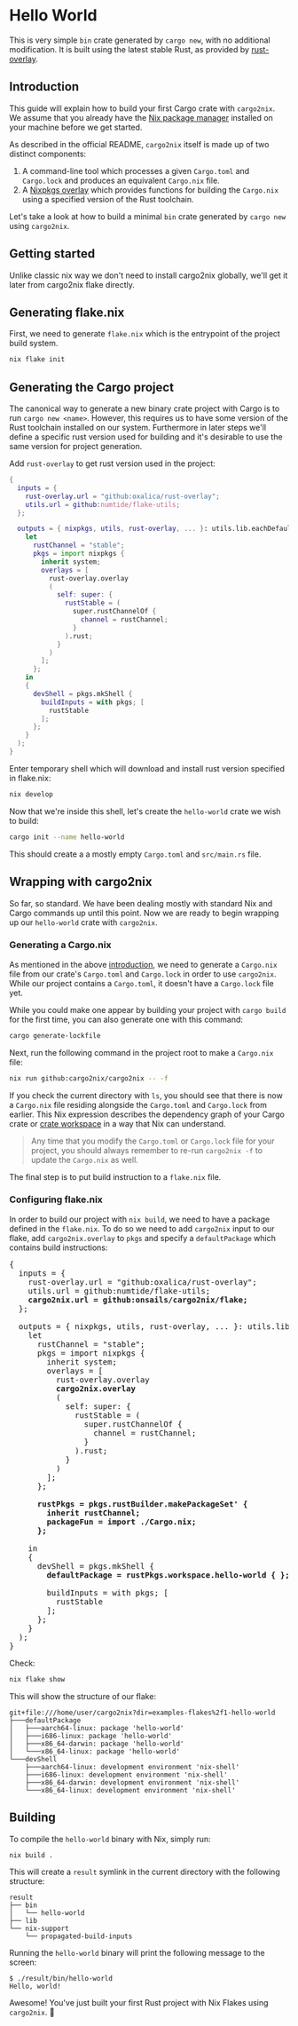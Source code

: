 # Hello World

This is very simple `bin` crate generated by `cargo new`, with no additional
modification. It is built using the latest stable Rust, as provided by
[rust-overlay](https://github.com/oxalica/rust-overlay).

## Introduction

This guide will explain how to build your first Cargo crate with `cargo2nix`. We
assume that you already have the [Nix package manager] installed on your machine
before we get started.

[nix package manager]: https://nixos.org/nix/
[nix flakes]: https://nixos.wiki/wiki/Flakes#Installing_flakes

As described in the official README, `cargo2nix` itself is made up of two
distinct components:

1. A command-line tool which processes a given `Cargo.toml` and `Cargo.lock` and
   produces an equivalent `Cargo.nix` file.
2. A [Nixpkgs overlay] which provides functions for building the `Cargo.nix`
   using a specified version of the Rust toolchain.

[nixpkgs overlay]: https://nixos.wiki/wiki/Overlays

Let's take a look at how to build a minimal `bin` crate generated by `cargo new`
using `cargo2nix`.

## Getting started

Unlike classic nix way we don't need to install cargo2nix globally, we'll get it
later from cargo2nix flake directly.

## Generating flake.nix

First, we need to generate `flake.nix` which is the entrypoint of the project
build system.

```bash
nix flake init
```

## Generating the Cargo project

The canonical way to generate a new binary crate project with Cargo is to run
`cargo new <name>`. However, this requires us to have some version of the Rust
toolchain installed on our system. Furthermore in later steps we'll define
a specific rust version used for building and it's desirable to use the same
version for project generation.

Add `rust-overlay` to get rust version used in the project:

```nix
{
  inputs = {
    rust-overlay.url = "github:oxalica/rust-overlay";
    utils.url = github:numtide/flake-utils;
  };

  outputs = { nixpkgs, utils, rust-overlay, ... }: utils.lib.eachDefaultSystem (system:
    let
      rustChannel = "stable";
      pkgs = import nixpkgs {
        inherit system;
        overlays = [
          rust-overlay.overlay
          (
            self: super: {
              rustStable = (
                super.rustChannelOf {
                  channel = rustChannel;
                }
              ).rust;
            }
          )
        ];
      };
    in
    {
      devShell = pkgs.mkShell {
        buildInputs = with pkgs; [
          rustStable
        ];
      };
    }
  );
}
```

Enter temporary shell which will download and install rust version specified in flake.nix:

```bash
nix develop
```

Now that we're inside this shell, let's create the `hello-world` crate we wish
to build:

```bash
cargo init --name hello-world
```

This should create a a mostly empty `Cargo.toml` and `src/main.rs` file.

## Wrapping with cargo2nix

So far, so standard. We have been dealing mostly with standard Nix and Cargo
commands up until this point. Now we are ready to begin wrapping up our
`hello-world` crate with `cargo2nix`.

### Generating a Cargo.nix

As mentioned in the above [introduction](#introduction), we need to generate a
`Cargo.nix` file from our crate's `Cargo.toml` and `Cargo.lock` in order to use
`cargo2nix`. While our project contains a `Cargo.toml`, it doesn't have a
`Cargo.lock` file yet.

While you could make one appear by building your project with `cargo build` for
the first time, you can also generate one with this command:

```bash
cargo generate-lockfile
```

Next, run the following command in the project root to make a `Cargo.nix` file:

```bash
nix run github:cargo2nix/cargo2nix -- -f
```

If you check the current directory with `ls`, you should see that there is now a
`Cargo.nix` file residing alongside the `Cargo.toml` and `Cargo.lock` from
earlier. This Nix expression describes the dependency graph of your Cargo crate
or [crate workspace] in a way that Nix can understand.

[crate workspace]: https://doc.rust-lang.org/edition-guide/rust-2018/cargo-and-crates-io/cargo-workspaces-for-multi-package-projects.html

> Any time that you modify the `Cargo.toml` or `Cargo.lock` file for your
> project, you should always remember to re-run `cargo2nix -f` to update the
> `Cargo.nix` as well.

The final step is to put build instruction to a `flake.nix` file.

### Configuring flake.nix

In order to build our project with `nix build`, we need to have a package defined
in the `flake.nix`. To do so we need to add `cargo2nix` input to our flake,
add `cargo2nix.overlay` to `pkgs` and specify a `defaultPackage` which contains
build instructions:

<pre>
{
  inputs = {
    rust-overlay.url = "github:oxalica/rust-overlay";
    utils.url = github:numtide/flake-utils;
    <b>cargo2nix.url = github:onsails/cargo2nix/flake;</b>
  };

  outputs = { nixpkgs, utils, rust-overlay, ... }: utils.lib.eachDefaultSystem (system:
    let
      rustChannel = "stable";
      pkgs = import nixpkgs {
        inherit system;
        overlays = [
          rust-overlay.overlay
          <b>cargo2nix.overlay</b>
          (
            self: super: {
              rustStable = (
                super.rustChannelOf {
                  channel = rustChannel;
                }
              ).rust;
            }
          )
        ];
      };
      <b>
      rustPkgs = pkgs.rustBuilder.makePackageSet' {
        inherit rustChannel;
        packageFun = import ./Cargo.nix;
      };
      </b>
    in
    {
      devShell = pkgs.mkShell {
        <b>defaultPackage = rustPkgs.workspace.hello-world { };</b>

        buildInputs = with pkgs; [
          rustStable
        ];
      };
    }
  );
}
</pre>

Check:

```bash
nix flake show
```

This will show the structure of our flake:

```text
git+file:///home/user/cargo2nix?dir=examples-flakes%2f1-hello-world
├───defaultPackage
│   ├───aarch64-linux: package 'hello-world'
│   ├───i686-linux: package 'hello-world'
│   ├───x86_64-darwin: package 'hello-world'
│   └───x86_64-linux: package 'hello-world'
└───devShell
    ├───aarch64-linux: development environment 'nix-shell'
    ├───i686-linux: development environment 'nix-shell'
    ├───x86_64-darwin: development environment 'nix-shell'
    └───x86_64-linux: development environment 'nix-shell'
```

## Building

To compile the `hello-world` binary with Nix, simply run:

```bash
nix build .
```

This will create a `result` symlink in the current directory with the following
structure:

```text
result
├── bin
│   └── hello-world
├── lib
└── nix-support
    └── propagated-build-inputs
```

Running the `hello-world` binary will print the following message to the screen:

```text
$ ./result/bin/hello-world
Hello, world!
```

Awesome! You've just built your first Rust project with Nix Flakes using `cargo2nix`.
:tada:
